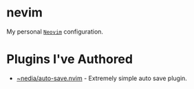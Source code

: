 # nevim

My personal [`Neovim`](https://neovim.io/) configuration.

# Plugins I've Authored

- [~nedia/auto-save.nvim](https://git.sr.ht/~nedia/auto-save.nvim) - Extremely simple auto save plugin.
